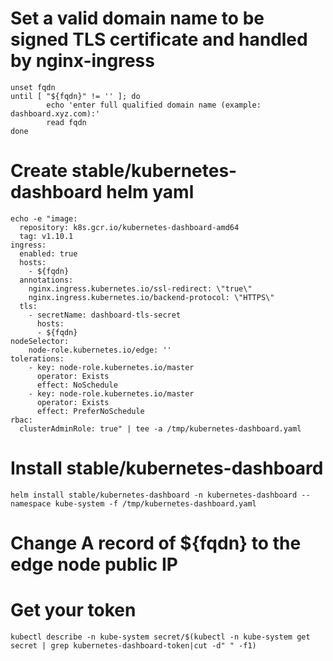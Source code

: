 # Set a valid domain name to be signed TLS certificate and handled by nginx-ingress
```
unset fqdn
until [ "${fqdn}" != '' ]; do
        echo 'enter full qualified domain name (example: dashboard.xyz.com):'
        read fqdn
done
```
# Create stable/kubernetes-dashboard helm yaml
```
echo -e "image:
  repository: k8s.gcr.io/kubernetes-dashboard-amd64
  tag: v1.10.1
ingress:
  enabled: true
  hosts: 
    - ${fqdn}
  annotations:
    nginx.ingress.kubernetes.io/ssl-redirect: \"true\"
    nginx.ingress.kubernetes.io/backend-protocol: \"HTTPS\"
  tls:
    - secretName: dashboard-tls-secret
      hosts:
      - ${fqdn}
nodeSelector:
    node-role.kubernetes.io/edge: ''
tolerations:
    - key: node-role.kubernetes.io/master
      operator: Exists
      effect: NoSchedule
    - key: node-role.kubernetes.io/master
      operator: Exists
      effect: PreferNoSchedule
rbac:
  clusterAdminRole: true" | tee -a /tmp/kubernetes-dashboard.yaml
```
# Install stable/kubernetes-dashboard
```helm install stable/kubernetes-dashboard -n kubernetes-dashboard --namespace kube-system -f /tmp/kubernetes-dashboard.yaml```
# Change A record of ${fqdn} to the edge node public IP
# Get your token
```kubectl describe -n kube-system secret/$(kubectl -n kube-system get secret | grep kubernetes-dashboard-token|cut -d" " -f1)```
